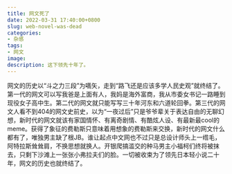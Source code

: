 ```yaml
---
title: 网文死了
date: 2022-03-31 17:40:00+0800
slug: web-novel-was-dead
categories:
- 杂感
tags:
- 网文
image:
description: 这下领先十年了。
---
```


网文的历史以“斗之力三段”为嚆矢，走到“路飞还是应该多学人民史观”就终结了。第一代的网文可以写我爸是上面有人，我妈是海外富商，我从市委女书记一路睡到现役女子高中生。第二代的网文就只能写写三十年河东和六道轮回拳。第三代的网文人看不到404的网文史前史，以为“一夜过后”只是爷爷辈关于表达自由的无聊幻想，新时代的网文就该有家国情怀、有离奇剧情、有酷炫人设、有最新最cool的meme。获得了象征的费勒斯只意味着用想象的费勒斯来交换，新时代的网文什么都有了，唯独男主缺了根JB。谁让起点中文网也不过只是总设计师头上一绺毛，阿特拉斯耸耸肩，不换思想就换人。开银爬搞滥交的种马男主小福柯们终将被抹去，只剩下沙滩上一张张小弗拉夫们的脸。一切被收束为了领先日本轻小说二十年，网文的历史也就终结了。